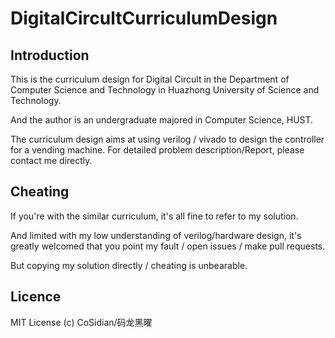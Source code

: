 # DigitalCircultCurriculumDesign

## Introduction
This is the curriculum design for Digital Circult in the Department of Computer Science and Technology in Huazhong University of Science and Technology.

And the author is an undergraduate majored in Computer Science, HUST.

The curriculum design aims at using verilog / vivado to design the controller for a vending machine. For detailed problem description/Report, please contact me directly.

## Cheating
If you're with the similar curriculum, it's all fine to refer to my solution.

And limited with my low understanding of verilog/hardware design, it's greatly welcomed that you point my fault / open issues / make pull requests.

But copying my solution directly / cheating is unbearable.

## Licence
MIT License (c) CoSidian/码龙黑曜

